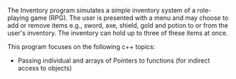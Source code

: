 
The Inventory program simulates a simple inventory system of a role-playing game (RPG). The user is presented with a menu and may choose to add or remove items e.g., sword, axe, shield, gold and potion to or from the user's inventory. The inventory can hold up to three of these items at once. 

This program focuses on the following c++ topics:
- Passing individual and arrays of Pointers to functions (for indirect access to objects)
